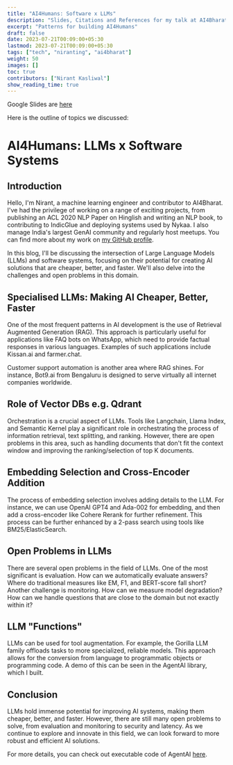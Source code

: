 ```yaml
---
title: "AI4Humans: Software x LLMs"
description: "Slides, Citations and References for my talk at AI4Bharat, IIT Madras, July 2023"
excerpt: "Patterns for building AI4Humans"
draft: false
date: 2023-07-21T00:09:00+05:30
lastmod: 2023-07-21T00:09:00+05:30
tags: ["tech", "niranting", "ai4bharat"]
weight: 50
images: []
toc: true
contributors: ["Nirant Kasliwal"]
show_reading_time: true
---
```


Google Slides are [here](https://docs.google.com/presentation/d/1fzwXZJtLLdXPFHahOlSuaK62VYy2F-F-yPV5SxwA5Xo/edit?usp=sharing)

Here is the outline of topics we discussed: 
# AI4Humans: LLMs x Software Systems

## Introduction

Hello, I'm Nirant, a machine learning engineer and contributor to AI4Bharat. I've had the privilege of working on a range of exciting projects, from publishing an ACL 2020 NLP Paper on Hinglish and writing an NLP book, to contributing to IndicGlue and deploying systems used by Nykaa. I also manage India's largest GenAI community and regularly host meetups. You can find more about my work on [my GitHub profile](https://github.com/NirantK).

In this blog, I'll be discussing the intersection of Large Language Models (LLMs) and software systems, focusing on their potential for creating AI solutions that are cheaper, better, and faster. We'll also delve into the challenges and open problems in this domain.

## Specialised LLMs: Making AI Cheaper, Better, Faster

One of the most frequent patterns in AI development is the use of Retrieval Augmented Generation (RAG). This approach is particularly useful for applications like FAQ bots on WhatsApp, which need to provide factual responses in various languages. Examples of such applications include Kissan.ai and farmer.chat.

Customer support automation is another area where RAG shines. For instance, Bot9.ai from Bengaluru is designed to serve virtually all internet companies worldwide.

## Role of Vector DBs e.g. Qdrant

Orchestration is a crucial aspect of LLMs. Tools like Langchain, Llama Index, and Semantic Kernel play a significant role in orchestrating the process of information retrieval, text splitting, and ranking. However, there are open problems in this area, such as handling documents that don't fit the context window and improving the ranking/selection of top K documents. 

## Embedding Selection and Cross-Encoder Addition

The process of embedding selection involves adding details to the LLM. For instance, we can use OpenAI GPT4 and Ada-002 for embedding, and then add a cross-encoder like Cohere Rerank for further refinement. This process can be further enhanced by a 2-pass search using tools like BM25/ElasticSearch.

## Open Problems in LLMs

There are several open problems in the field of LLMs. One of the most significant is evaluation. How can we automatically evaluate answers? Where do traditional measures like EM, F1, and BERT-score fall short? Another challenge is monitoring. How can we measure model degradation? How can we handle questions that are close to the domain but not exactly within it?

## LLM "Functions"

LLMs can be used for tool augmentation. For example, the Gorilla LLM family offloads tasks to more specialized, reliable models. This approach allows for the conversion from language to programmatic objects or programming code. A demo of this can be seen in the AgentAI library, which I built.

## Conclusion

LLMs hold immense potential for improving AI systems, making them cheaper, better, and faster. However, there are still many open problems to solve, from evaluation and monitoring to security and latency. As we continue to explore and innovate in this field, we can look forward to more robust and efficient AI solutions.

For more details, you can check out executable code of AgentAI [here](https://bit.ly/agentaimed).